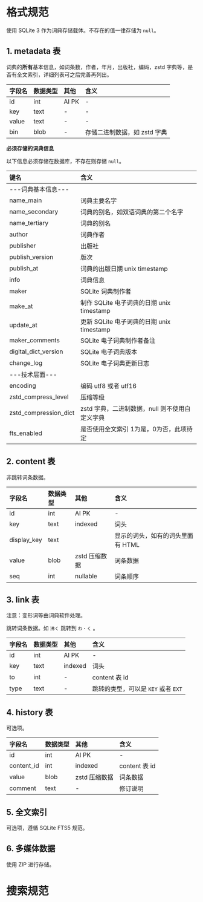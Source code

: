 # 格式规范

使用 SQLite 3 作为词典存储载体。不存在的值一律存储为 `null`。 

## 1. metadata 表

词典的**所有**基本信息，如词条数，作者，年月，出版社，编码，zstd 字典等，是否有全文索引，详细列表可之后完善再列出。

| 字段名 | 数据类型 | 其他 | 含义 | 
| :--- | :--- | :--- | :--- |
| id | int | AI PK | - |
| key  | text | - | - |
| value | text  | - | - |
| bin | blob | - | 存储二进制数据，如 zstd 字典 |

**必须存储的词典信息**

以下信息必须存储在数据库，不存在则存储 `null`。

| 键名 | 含义 |
| :--- | :--- |
| ---词典基本信息--- | |
| name_main | 词典主要名字 |
| name_secondary | 词典的别名，如双语词典的第二个名字 |
| name_tertiary | 词典的别名 |
| author | 词典作者 |
| publisher | 出版社 |
| publish_version | 版次 |
| publish_at | 词典的出版日期 unix timestamp |
| info | 词典信息 |
| maker | SQLite 词典制作者 |
| make_at | 制作 SQLite 电子词典的日期 unix timestamp |
| update_at | 更新 SQLite 电子词典的日期 unix timestamp |
| maker_comments | SQLite 电子词典制作者备注 |
| digital_dict_version | SQLite 电子词典版本 |
| change_log | SQLite 电子词典更新日志 |
| ---技术层面--- | |
| encoding | 编码 utf8 或者 utf16 |
| zstd_compress_level | 压缩等级 |
| zstd_compression_dict | zstd 字典，二进制数据，null 则不使用自定义字典 |
| fts_enabled | 是否使用全文索引 1为是，0为否，此项待定 |

## 2. content 表

非跳转词条数据。

| 字段名 | 数据类型 | 其他 | 含义 | 
| :--- | :--- | :--- | :--- |
| id | int | AI PK | - | 
| key | text | indexed | 词头 |
| display_key | text | | 显示的词头，如有的词头里面有 HTML |
| value | blob | zstd 压缩数据 | 词条数据 |
| seq | int | nullable | 词条顺序 |

## 3. link 表

注意：变形词等由词典软件处理。

跳转词条数据。如 `沸く` 跳转到 `わ・く` 。

| 字段名 | 数据类型 | 其他 | 含义 | 
| :--- | :--- | :--- | :--- |
| id | int | AI PK | - | 
| key | text | indexed |  词头 |
| to | int | - | content 表 id |
| type | text | - | 跳转的类型，可以是 `KEY` 或者 `EXT` |

## 4. history 表

可选项。

| 字段名 | 数据类型 | 其他 | 含义 | 
| :--- | :--- | :--- | :--- |
| id | int | AI PK | - | 
| content_id | int | indexed | content 表 id | 
| value | blob | zstd 压缩数据 | 词条数据 |
| comment | text | - | 修订说明 |

## 5. 全文索引

可选项，遵循 SQLite FTS5 规范。


## 6. 多媒体数据

使用 ZIP 进行存储。

# 搜索规范